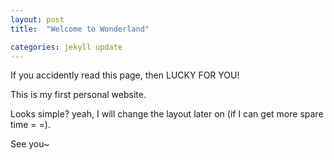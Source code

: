 ```yaml
---
layout: post
title:  "Welcome to Wonderland"

categories: jekyll update
---
```

If you accidently read this page, then LUCKY FOR YOU!

This is my first personal website.

Looks simple? yeah, I will change the layout later on (if I can get more spare time = =).

See you~
